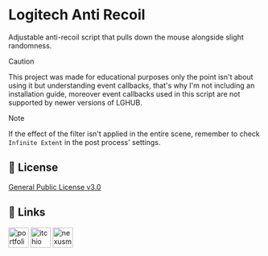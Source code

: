 # Logitech Anti Recoil

Adjustable anti-recoil script that pulls down the mouse alongside slight randomness.

> [!CAUTION]
>  This project was made for educational purposes only the point isn't about using it but understanding event callbacks, that's why I'm not including an installation guide, moreover event callbacks used in this script are not supported by newer versions of LGHUB.

> [!NOTE]
>  If the effect of the filter isn't applied in the entire scene, remember to check `Infinite Extent` in the post process' settings.

## 📄 License

[General Public License v3.0](https://choosealicense.com/licenses/gpl-3.0/)

## 🔗 Links

<a href="https://noxtgm.me" target="_blank" rel="noreferrer"><img src="https://i.imgur.com/H2NbhsL.png" alt="portfolio" width="40" height="40"/></a> <a href="https://noxtgm.itch.io/" target="_blank" rel="noreferrer"><img src="https://i.imgur.com/d9pIWxO.png" alt="itchio page" width="40" height="40"/></a> <a href="https://next.nexusmods.com/profile/noxtgm" target="_blank" rel="noreferrer"><img src="https://i.imgur.com/la4rbPq.png" alt="nexusmods page" width="40" height="40"/></a>
